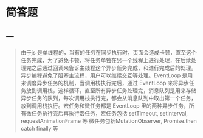 # 简答题
## 一
> 由于js 是单线程的，当有的任务在同步执行时，页面会造成卡顿，直至这个任务完成，为了避免卡顿，将任务单独在另一个线程上进行处理，在后续处理完之后通过回调来告诉主线程这个异步任务完成，和进行完成后的处理。异步编程避免了阻塞主流程，用户可以继续交互等处理。EventLoop 是用来调度异步任务的机制，当调用栈执行完后，通过 EventLoop 来将异步任务放到调用栈，这样循环，直至所有异步任务处理完，消息队列是用来存储异步任务的队列，每次调用栈执行完，都会从消息队列中取出第一个任务，放到调用栈执行。宏任务和微任务都是 EventLoop 里的两种异步任务，所有微任务执行完后再执行宏任务，宏任务包括 setTimeout, setInterval, requestAnimationFrame 等 微任务包括MutationObserver, Promise.then catch finally 等
